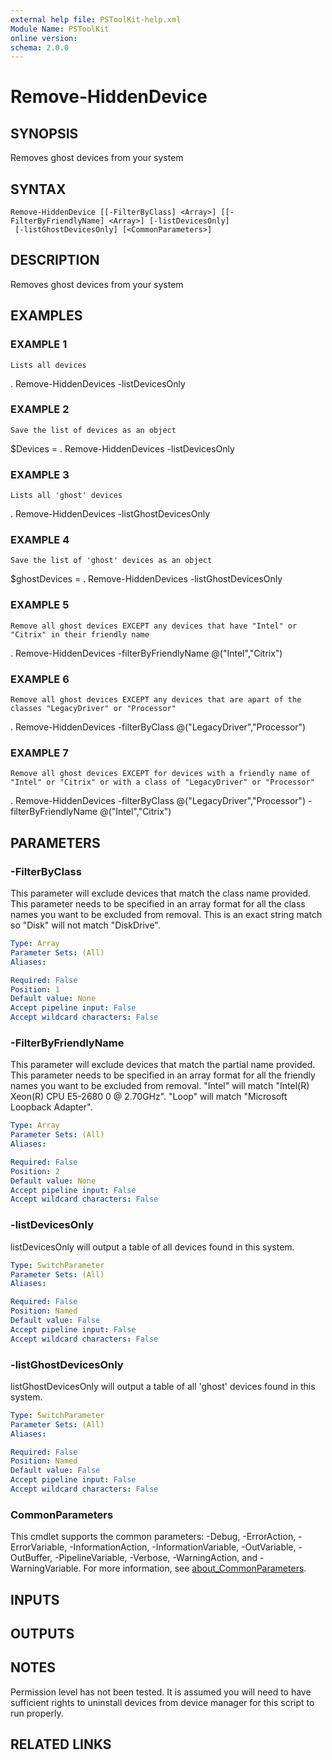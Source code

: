 ```yaml
---
external help file: PSToolKit-help.xml
Module Name: PSToolKit
online version:
schema: 2.0.0
---
```


# Remove-HiddenDevice

## SYNOPSIS
Removes ghost devices from your system

## SYNTAX

```
Remove-HiddenDevice [[-FilterByClass] <Array>] [[-FilterByFriendlyName] <Array>] [-listDevicesOnly]
 [-listGhostDevicesOnly] [<CommonParameters>]
```

## DESCRIPTION
Removes ghost devices from your system

## EXAMPLES

### EXAMPLE 1
```
Lists all devices
```

.
Remove-HiddenDevices -listDevicesOnly

### EXAMPLE 2
```
Save the list of devices as an object
```

$Devices = .
Remove-HiddenDevices -listDevicesOnly

### EXAMPLE 3
```
Lists all 'ghost' devices
```

.
Remove-HiddenDevices -listGhostDevicesOnly

### EXAMPLE 4
```
Save the list of 'ghost' devices as an object
```

$ghostDevices = .
Remove-HiddenDevices -listGhostDevicesOnly

### EXAMPLE 5
```
Remove all ghost devices EXCEPT any devices that have "Intel" or "Citrix" in their friendly name
```

.
Remove-HiddenDevices -filterByFriendlyName @("Intel","Citrix")

### EXAMPLE 6
```
Remove all ghost devices EXCEPT any devices that are apart of the classes "LegacyDriver" or "Processor"
```

.
Remove-HiddenDevices -filterByClass @("LegacyDriver","Processor")

### EXAMPLE 7
```
Remove all ghost devices EXCEPT for devices with a friendly name of "Intel" or "Citrix" or with a class of "LegacyDriver" or "Processor"
```

.
Remove-HiddenDevices -filterByClass @("LegacyDriver","Processor") -filterByFriendlyName @("Intel","Citrix")

## PARAMETERS

### -FilterByClass
This parameter will exclude devices that match the class name provided.
This parameter needs to be specified in an array format for all the class names you want to be excluded from removal.
This is an exact string match so "Disk" will not match "DiskDrive".

```yaml
Type: Array
Parameter Sets: (All)
Aliases:

Required: False
Position: 1
Default value: None
Accept pipeline input: False
Accept wildcard characters: False
```

### -FilterByFriendlyName
This parameter will exclude devices that match the partial name provided.
This parameter needs to be specified in an array format for all the friendly names you want to be excluded from removal.
"Intel" will match "Intel(R) Xeon(R) CPU E5-2680 0 @ 2.70GHz".
"Loop" will match "Microsoft Loopback Adapter".

```yaml
Type: Array
Parameter Sets: (All)
Aliases:

Required: False
Position: 2
Default value: None
Accept pipeline input: False
Accept wildcard characters: False
```

### -listDevicesOnly
listDevicesOnly will output a table of all devices found in this system.

```yaml
Type: SwitchParameter
Parameter Sets: (All)
Aliases:

Required: False
Position: Named
Default value: False
Accept pipeline input: False
Accept wildcard characters: False
```

### -listGhostDevicesOnly
listGhostDevicesOnly will output a table of all 'ghost' devices found in this system.

```yaml
Type: SwitchParameter
Parameter Sets: (All)
Aliases:

Required: False
Position: Named
Default value: False
Accept pipeline input: False
Accept wildcard characters: False
```

### CommonParameters
This cmdlet supports the common parameters: -Debug, -ErrorAction, -ErrorVariable, -InformationAction, -InformationVariable, -OutVariable, -OutBuffer, -PipelineVariable, -Verbose, -WarningAction, and -WarningVariable. For more information, see [about_CommonParameters](http://go.microsoft.com/fwlink/?LinkID=113216).

## INPUTS

## OUTPUTS

## NOTES
Permission level has not been tested. 
It is assumed you will need to have sufficient rights to uninstall devices from device manager for this script to run properly.

## RELATED LINKS
